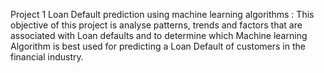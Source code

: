 Project 1
Loan Default prediction using machine learning algorithms : This objective of this project is analyse patterns, trends and factors that are associated with Loan defaults and to determine which Machine learning Algorithm is best used for predicting a Loan Default of customers in the financial industry.
